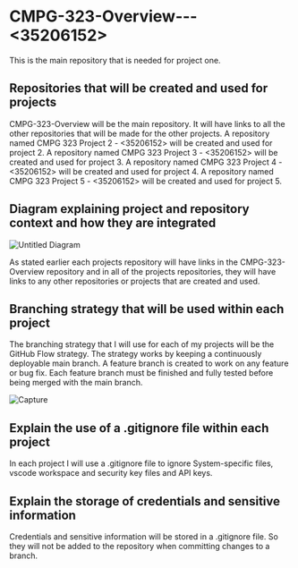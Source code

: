 # CMPG-323-Overview--- <35206152>
This is the main repository that is needed for project one. 

## Repositories that will be created and used for projects

CMPG-323-Overview will be the main repository. It will have links to all the other repositories that will be made for the other projects.
A repository named CMPG 323 Project 2 - <35206152> will be created and used for project 2.
A repository named CMPG 323 Project 3 - <35206152> will be created and used for project 3.
A repository named CMPG 323 Project 4 - <35206152> will be created and used for project 4.
A repository named CMPG 323 Project 5 - <35206152> will be created and used for project 5.

## Diagram explaining project and repository context and how they are integrated

![Untitled Diagram](https://user-images.githubusercontent.com/89020727/185409290-ad4aceff-53a6-47a9-b9ff-456ecc109711.png)

As stated earlier each projects repository will have links in the CMPG-323-Overview repository and in all of the projects repositories, they will have links to any other repositories or projects that are created and used.

## Branching strategy that will be used within each project

The branching strategy that I will use for each of my projects will be the GitHub Flow strategy. 
The strategy works by keeping a continuously deployable main branch. A feature branch is created to work on any feature or bug fix. Each feature branch must be finished and fully tested before being merged with the main branch.

![Capture](https://user-images.githubusercontent.com/89020727/185412172-8038f00b-e450-42b9-907b-df3da5904eff.PNG)

## Explain the use of a .gitignore file within each project

In each project I will use a .gitignore file to ignore System-specific files, vscode workspace and security key files and API keys.

## Explain the storage of credentials and sensitive information

Credentials and sensitive information will be stored in a .gitignore file. So they will not be added to the repository when committing changes to a branch.
